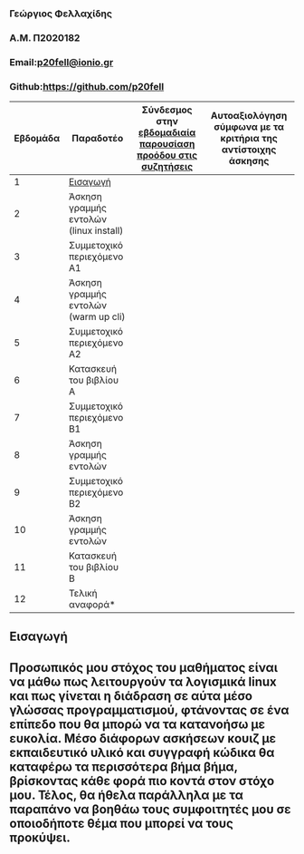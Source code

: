 ### Γεώργιος Φελλαχίδης 
### A.M. Π2020182
### Email:p20fell@ionio.gr
### Github:https://github.com/p20fell


| Εβδομάδα | Παραδοτέο | Σύνδεσμος στην [εβδομαδιαία παρουσίαση προόδου στις συζητήσεις](https://github.com/courses-ionio/help/discussions/categories/show-and-tell) | Αυτοαξιολόγηση σύμφωνα με τα κριτήρια της αντίστοιχης άσκησης |
| --- | --- | --- | --- |
| 1 | [Εισαγωγή](https://github.com/p20fell/hci/blob/p2020182/projects/%CE%A02020182/%CE%A02020182_%CE%93%CE%B5%CF%8E%CF%81%CE%B3%CE%B9%CE%BF%CF%82_%CE%A6%CE%B5%CE%BB%CE%BB%CE%B1%CF%87%CE%AF%CE%B4%CE%B7%CF%82.md#%CE%B5%CE%B9%CF%83%CE%B1%CE%B3%CF%89%CE%B3%CE%AE) | | |
| 2 | Άσκηση γραμμής εντολών (linux install) | | |
| 3 | Συμμετοχικό περιεχόμενο A1 | | |
| 4 | Άσκηση γραμμής εντολών (warm up cli) | | |
| 5 | Συμμετοχικό περιεχόμενο A2 | | |
| 6 | Κατασκευή του βιβλίου Α | | |
| 7 | Συμμετοχικό περιεχόμενο B1 | | |
| 8 | Άσκηση γραμμής εντολών | | |
| 9 | Συμμετοχικό περιεχόμενο B2 | | |
| 10 | Άσκηση γραμμής εντολών | | |
| 11 | Κατασκευή του βιβλίου Β | | |
| 12 | Τελική αναφορά* | | |


## Εισαγωγή
## Προσωπικός μου στόχος του μαθήματος είναι να μάθω πως λειτουργούν τα λογισμικά linux και πως γίνεται η διάδραση σε αύτα μέσο γλώσσας προγραμματισμού, φτάνοντας σε ένα επίπεδο που θα μπορώ να τα κατανοήσω με ευκολία. Μέσο διάφορων ασκήσεων κουιζ με εκπαιδευτικό υλικό και συγγραφή κώδικα θα καταφέρω τα περισσότερα βήμα βήμα, βρίσκοντας κάθε φορά πιο κοντά στον στόχο μου. Τέλος, θα ήθελα παράλληλα με τα παραπάνο να βοηθάω τους συμφοιτητές μου σε οποιοδήποτε θέμα που μπορεί να τους προκύψει.  


